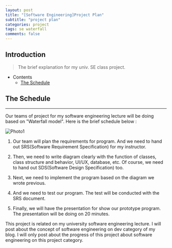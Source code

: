 ```yaml
---
layout: post
title: "[Software Engineering]Project Plan"
subtitle: "project plan"
categories: project
tags: se waterfall
comments: false
---
```


## Introduction
> The brief explanation for my univ. SE class project.

- Contents
	- [The Schedule](#the-schedule)
	
## The Schedule
---
Our teams of project for my software engineering lecture will be doing based on "Waterfall model". Here is the brief schedule below :

![Photo1](https://github.com/yeosu623/yeosu623.github.io/assets/72304945/361602fb-2c1e-41ae-a33b-11529a515584)

1.  Our team will plan the requirements for program. And we need to hand out SRS(Software Requirement Specification) for my instructor.

2.  Then, we need to write diagram clearly with the function of classes, class structure and behavior, UI/UX, database, etc. Of course, we need to hand out SDS(Software Design Specification) too.
3.  Next, we need to implement the program based on the diagram we wrote previous.
4.  And we need to test our program. The test will be conducted with the SRS document.
5.  Finally, we will have the presentation for show our prototype program. The presentation will be doing on 20 minutes.



This project is related on my university software engineering lecture. I will post about the concept of software engineering on dev category of my blog. I will only post about the progress of this project about software engineering on this project category.